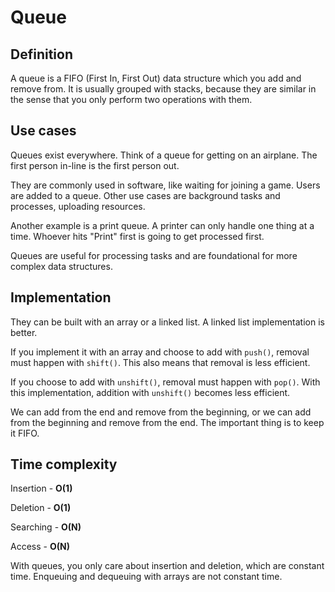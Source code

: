 # Queue

## Definition

A queue is a FIFO (First In, First Out) data structure which you add and remove from. It is usually grouped with stacks, because they are similar in the sense that you only perform two operations with them.

## Use cases

Queues exist everywhere. Think of a queue for getting on an airplane. The first person in-line is the first person out.

They are commonly used in software, like waiting for joining a game. Users are added to a queue. Other use cases are background tasks and processes, uploading resources. 

Another example is a print queue. A printer can only handle one thing at a time. Whoever hits "Print" first is going to get processed first.

Queues are useful for processing tasks and are foundational for more complex data structures.

## Implementation

They can be built with an array or a linked list. A linked list implementation is better.

If you implement it with an array and choose to add with `push()`, removal must happen with `shift()`. This also means that removal is less efficient. 

If you choose to add with `unshift()`, removal must happen with `pop()`. With this implementation, addition with `unshift()` becomes less efficient.

We can add from the end and remove from the beginning, or we can add from the beginning and remove from the end. The important thing is to keep it FIFO.

## Time complexity

Insertion - **O(1)**

Deletion - **O(1)**

Searching - **O(N)**

Access - **O(N)**

With queues, you only care about insertion and deletion, which are constant time. Enqueuing and dequeuing with arrays are not constant time.